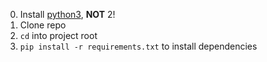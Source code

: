 0) Install [python3](https://www.python.org/downloads/), **NOT** 2!
1) Clone repo
2) `cd` into project root
3) `pip install -r requirements.txt` to install dependencies
